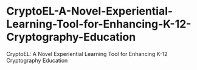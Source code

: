 # CryptoEL-A-Novel-Experiential-Learning-Tool-for-Enhancing-K-12-Cryptography-Education
CryptoEL: A Novel Experiential Learning Tool for Enhancing K-12 Cryptography Education
